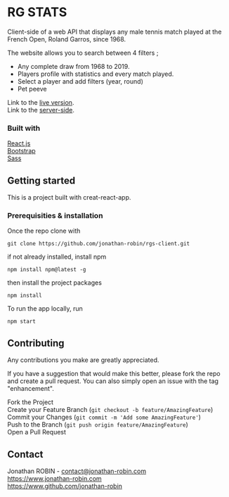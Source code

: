 # RG STATS

Client-side of a web API that displays any male tennis match played at the French Open, Roland Garros, since 1968.

The website allows you to search between 4 filters ;
- Any complete draw from 1968 to 2019.
- Players profile with statistics and every match played. 
- Select a player and add filters (year, round)
- Pet peeve

Link to the [live version](https://api-rgstats.jonathan-robin.com).\
Link to the [server-side](https://github.com/jonathan-robin/rgs-api.git).

### Built with 

[React.js](https://fr.reactjs.org/)\
[Bootstrap](https://getbootstrap.com/)\
[Sass](https://sass-lang.com)

## Getting started
This is a project built with creat-react-app.

### Prerequisities & installation
Once the repo clone with

```
git clone https://github.com/jonathan-robin/rgs-client.git
```
if not already installed, install npm 
```
npm install npm@latest -g
```
then install the project packages
```
npm install
```
To run the app locally, run 
```
npm start
```

## Contributing

Any contributions you make are greatly appreciated.

If you have a suggestion that would make this better, please fork the repo and create a pull request. You can also simply open an issue with the tag "enhancement".

Fork the Project\
Create your Feature Branch (```git checkout -b feature/AmazingFeature```)\
Commit your Changes (```git commit -m 'Add some AmazingFeature'```)\
Push to the Branch (```git push origin feature/AmazingFeature```)\
Open a Pull Request
## Contact
Jonathan ROBIN - contact@jonathan-robin.com\
https://www.jonathan-robin.com \
https://www.github.com/jonathan-robin
